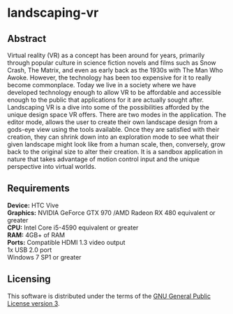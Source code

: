 # landscaping-vr
<h2>Abstract</h2>

Virtual reality (VR) as a concept has been around for years, primarily through popular culture in science fiction novels and films such as Snow Crash, The Matrix, and even as early back as the 1930s with The Man Who Awoke. However, the technology has been too expensive for it to really become commonplace. Today we live in a society where we have developed technology enough to allow VR to be affordable and accessible enough to the public that applications for it are actually sought after. Landscaping VR is a dive into some of the possibilities afforded by the unique design space VR offers. There are two modes in the application. The editor mode, allows the user to create their own landscape design from a gods-eye view using the tools available. Once they are satisfied with their creation, they can shrink down into an exploration mode to see what their given landscape might look like from a human scale, then, conversely, grow back to the original size to alter their creation. It is a sandbox application in nature that takes advantage of motion control input and the unique perspective into virtual worlds. 

<h2>Requirements</h2>

<b>Device:</b> HTC Vive<br>
<b>Graphics:</b> NVIDIA GeForce GTX 970 /AMD Radeon RX 480 equivalent or greater<br>
<b>CPU:</b> Intel Core i5-4590 equivalent or greater<br>
<b>RAM:</b> 4GB+ of RAM<br>
<b>Ports:</b> Compatible HDMI 1.3 video output<br>
       1x USB 2.0 port<br>
       Windows 7 SP1 or greater<br>

<h2>Licensing</h2>

This software is distributed under the terms of the <a href="http://www.gnu.org/licenses/gpl-3.0.en.html">GNU General Public License version 3</a>.

